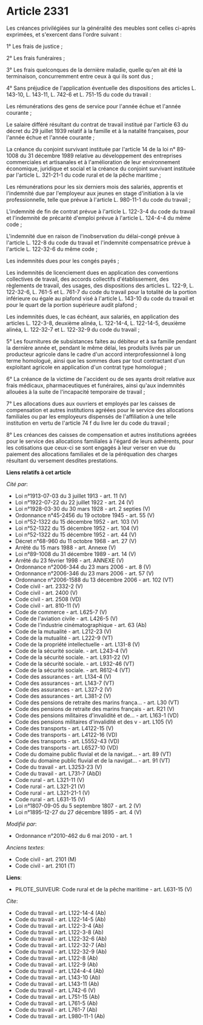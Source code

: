 # Article 2331

Les créances privilégiées sur la généralité des meubles sont celles ci-après exprimées, et s'exercent dans l'ordre suivant : 

1° Les frais de justice ; 

2° Les frais funéraires ; 

3° Les frais quelconques de la dernière maladie, quelle qu'en ait été la terminaison, concurremment entre ceux à qui ils sont
dus ; 

4° Sans préjudice de l'application éventuelle des dispositions des articles L. 143-10, L. 143-11, L. 742-6 et L. 751-15 du
code du travail : 

Les rémunérations des gens de service pour l'année échue et l'année courante ; 

Le salaire différé résultant du contrat de travail institué par l'article 63 du décret du 29 juillet 1939 relatif à la
famille et à la natalité françaises, pour l'année échue et l'année courante ; 

La créance du conjoint survivant instituée par l'article 14 de la loi n° 89-1008 du 31 décembre 1989 relative au
développement des entreprises commerciales et artisanales et à l'amélioration de leur environnement économique, juridique et
social et la créance du conjoint survivant instituée par l'article L. 321-21-1 du code rural et de la pêche maritime ; 

Les rémunérations pour les six derniers mois des salariés, apprentis et l'indemnité due par l'employeur aux jeunes en stage
d'initiation à la vie professionnelle, telle que prévue à l'article L. 980-11-1 du code du travail ; 

L'indemnité de fin de contrat prévue à l'article L. 122-3-4 du code du travail et l'indemnité de précarité d'emploi prévue à
l'article L. 124-4-4 du même code ;

L'indemnité due en raison de l'inobservation du délai-congé prévue à l'article L. 122-8 du code du travail et l'indemnité
compensatrice prévue à l'article L. 122-32-6 du même code ; 

Les indemnités dues pour les congés payés ; 

Les indemnités de licenciement dues en application des conventions collectives de travail, des accords collectifs
d'établissement, des règlements de travail, des usages, des dispositions des articles L. 122-9, L. 122-32-6, L. 761-5 et L.
761-7 du code du travail pour la totalité de la portion inférieure ou égale au plafond visé à l'article L. 143-10 du code du
travail et pour le quart de la portion supérieure audit plafond ; 

Les indemnités dues, le cas échéant, aux salariés, en application des articles L. 122-3-8, deuxième alinéa, L. 122-14-4, L.
122-14-5, deuxième alinéa, L. 122-32-7 et L. 122-32-9 du code du travail ; 

5° Les fournitures de subsistances faites au débiteur et à sa famille pendant la dernière année et, pendant le même délai,
les produits livrés par un producteur agricole dans le cadre d'un accord interprofessionnel à long terme homologué, ainsi que
les sommes dues par tout contractant d'un exploitant agricole en application d'un contrat type homologué ; 

6° La créance de la victime de l'accident ou de ses ayants droit relative aux frais médicaux, pharmaceutiques et funéraires,
ainsi qu'aux indemnités allouées à la suite de l'incapacité temporaire de travail ; 

7° Les allocations dues aux ouvriers et employés par les caisses de compensation et autres institutions agréées pour le
service des allocations familiales ou par les employeurs dispensés de l'affiliation à une telle institution en vertu de
l'article 74 f du livre Ier du code du travail ; 

8° Les créances des caisses de compensation et autres institutions agréées pour le service des allocations familiales à
l'égard de leurs adhérents, pour les cotisations que ceux-ci se sont engagés à leur verser en vue du paiement des allocations
familiales et de la péréquation des charges résultant du versement desdites prestations.

**Liens relatifs à cet article**

_Cité par_:

  - Loi n°1913-07-03 du 3 juillet 1913 - art. 11 (V)
  - Loi n°1922-07-22 du 22 juillet 1922 - art. 24 (V)
  - Loi n°1928-03-30 du 30 mars 1928 - art. 2 septies (V)
  - Ordonnance n°45-2456 du 19 octobre 1945 - art. 55 (V)
  - Loi n°52-1322 du 15 décembre 1952 - art. 103 (V)
  - Loi n°52-1322 du 15 décembre 1952 - art. 104 (V)
  - Loi n°52-1322 du 15 décembre 1952 - art. 44 (V)
  - Décret n°68-960 du 11 octobre 1968 - art. 27 (V)
  - Arrêté du 15 mars 1988 - art. Annexe (V)
  - Loi n°89-1008 du 31 décembre 1989 - art. 14 (V)
  - Arrêté du 23 février 1998 - art. ANNEXE (V)
  - Ordonnance n°2006-344 du 23 mars 2006 - art. 8 (V)
  - Ordonnance n°2006-346 du 23 mars 2006 - art. 57 (V)
  - Ordonnance n°2006-1588 du 13 décembre 2006 - art. 102 (VT)
  - Code civil - art. 2332-2 (V)
  - Code civil - art. 2400 (V)
  - Code civil - art. 2508 (VD)
  - Code civil - art. 810-11 (V)
  - Code de commerce - art. L625-7 (V)
  - Code de l'aviation civile - art. L426-5 (V)
  - Code de l'industrie cinématographique - art. 63 (Ab)
  - Code de la mutualité - art. L212-23 (V)
  - Code de la mutualité - art. L222-9 (VT)
  - Code de la propriété intellectuelle - art. L131-8 (V)
  - Code de la sécurité sociale. - art. L243-4 (V)
  - Code de la sécurité sociale. - art. L931-22 (V)
  - Code de la sécurité sociale. - art. L932-46 (VT)
  - Code de la sécurité sociale. - art. R612-4 (VT)
  - Code des assurances - art. L134-4 (V)
  - Code des assurances - art. L143-7 (VT)
  - Code des assurances - art. L327-2 (V)
  - Code des assurances - art. L381-2 (V)
  - Code des pensions de retraite des marins frança... - art. L30 (VT)
  - Code des pensions de retraite des marins français  - art. R21 (V)
  - Code des pensions militaires d'invalidité et de... - art. L163-1 (VD)
  - Code des pensions militaires d'invalidité et des v - art. L105 (V)
  - Code des transports - art. L4122-15 (V)
  - Code des transports - art. L4122-16 (VD)
  - Code des transports - art. L5552-43 (VD)
  - Code des transports - art. L6527-10 (VD)
  - Code du domaine public fluvial et de la navigat... - art. 89 (VT)
  - Code du domaine public fluvial et de la navigat... - art. 91 (VT)
  - Code du travail - art. L3253-23 (V)
  - Code du travail - art. L731-7 (AbD)
  - Code rural - art. L321-11 (V)
  - Code rural - art. L321-21 (V)
  - Code rural - art. L321-21-1 (V)
  - Code rural - art. L631-15 (V)
  - Loi n°1807-09-05 du 5 septembre 1807 - art. 2 (V)
  - Loi n°1895-12-27 du 27 décembre 1895 - art. 4 (V)

_Modifié par_:

  - Ordonnance n°2010-462 du 6 mai 2010 - art. 1

_Anciens textes_:

  - Code civil - art. 2101 (M)
  - Code civil - art. 2101 (T)

**Liens**:

  - PILOTE_SUIVEUR: Code rural et de la pêche maritime - art. L631-15 (V)

_Cite_:

  - Code du travail - art. L122-14-4 (Ab)
  - Code du travail - art. L122-14-5 (Ab)
  - Code du travail - art. L122-3-4 (Ab)
  - Code du travail - art. L122-3-8 (Ab)
  - Code du travail - art. L122-32-6 (Ab)
  - Code du travail - art. L122-32-7 (Ab)
  - Code du travail - art. L122-32-9 (Ab)
  - Code du travail - art. L122-8 (Ab)
  - Code du travail - art. L122-9 (Ab)
  - Code du travail - art. L124-4-4 (Ab)
  - Code du travail - art. L143-10 (Ab)
  - Code du travail - art. L143-11 (Ab)
  - Code du travail - art. L742-6 (V)
  - Code du travail - art. L751-15 (Ab)
  - Code du travail - art. L761-5 (Ab)
  - Code du travail - art. L761-7 (Ab)
  - Code du travail - art. L980-11-1 (Ab)
